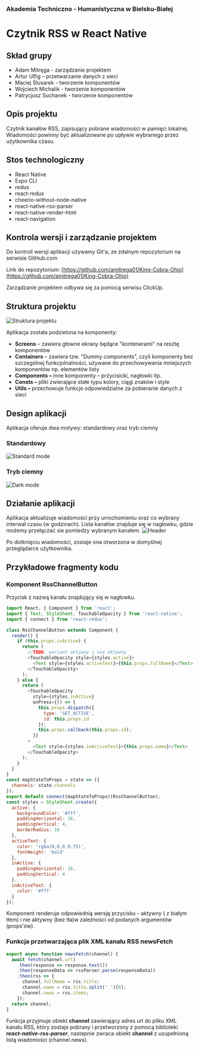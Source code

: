 ### Akademia Techniczno - Humanistyczna w Bielsku-Białej

# Czytnik RSS w React Native

## Skład grupy

- Adam Mitręga - zarządzanie projektem
- Artur Ulfig – przetwarzanie danych z sieci
- Maciej Ślusarek - tworzenie komponentów
- Wojciech Michalik - tworzenie komponentów
- Patrycjusz Suchanek - tworzenie komponentów

## Opis projektu

Czytnik kanałów RSS, zapisujący pobrane wiadomości w pamięci lokalnej. Wiadomości powinny być aktualizowane po upływie wybranego przez użytkownika czasu.

## Stos technologiczny

- React Native
- Expo CLI
- redux
- react-redux
- cheerio-without-node-native
- react-native-rss-parser
- react-native-render-html
- react-navigation

## Kontrola wersji i zarządzanie projektem

Do kontroli wersji aplikacji używamy Git&#39;a, ze zdalnym repozytorium na serwisie GitHub.com

Link do repozytorium: [https://github.com/amitrega01/King-Cobra-Ohio](https://github.com/amitrega01/King-Cobra-Ohio)

Zarządzanie projektem odbywa się za pomocą serwisu ClickUp.

## Struktura projektu

![Struktura projektu](https://i.imgur.com/uSE3c76.png)

Aplikacja została podzielona na komponenty:

- **Screens** – zawiera głowne ekrany będące &quot;kontenerami&quot; na resztę komponentów
- **Containers** – zawiera tzw. &quot;Dummy components&quot;, czyli komponenty bez szczególnej funkcjolnalności, używane do przechowywania mniejszych komponentów np. elementów listy
- **Components –** inne komponenty – przycisicki, nagłowki itp.
- **Consts –** pliki zwierające stałe typu kolory, ciągi znaków i style
- **Utils –** przechowuje funkcje odpowiedzialne za pobieranie danych z sieci

## Design aplikacji

Aplikacja oferuje dwa motywy: standardowy oraz tryb ciemny

### Standardowy

![Standard mode](https://i.imgur.com/7sFIcAS.png)

### Tryb ciemny

![Dark mode](https://i.imgur.com/nsof9wz.png)

## Działanie aplikacji

Aplikacja aktualizuje wiadomości przy urrochomieniu oraz co wybrany interwał czasu (w godzinach). Lista kanałów znajduje się w nagłowku, gdzie możemy przełączać sie pomiedzy wybranym kanałem.
![Header](https://i.imgur.com/gqi4w8q.png)

Po dotknięciu wiadomości, zostaje ona otworzona w domyślnej przeglądarce użytkownika.

## Przykładowe fragmenty kodu

### Komponent RssChannelButton

Przycisk z nazwą kanału znajdujący się w nagłowku.

```js
import React, { Component } from 'react';
import { Text, StyleSheet, TouchableOpacity } from 'react-native';
import { connect } from 'react-redux';

class RssChannelButton extends Component {
  render() {
    if (this.props.isActive) {
      return (
        //TODO: wariant aktywny i nie aktywny
        <TouchableOpacity style={styles.active}>
          <Text style={styles.activeText}>{this.props.fullName}</Text>
        </TouchableOpacity>
      );
    } else {
      return (
        <TouchableOpacity
          style={styles.inActive}
          onPress={() => {
            this.props.dispatch({
              type: 'SET_ACTIVE',
              id: this.props.id
            });
            this.props.callback(this.props.id);
          }}
        >
          <Text style={styles.inActiveText}>{this.props.name}</Text>
        </TouchableOpacity>
      );
    }
  }
}
const mapStateToProps = state => ({
  channels: state.channels
});
export default connect(mapStateToProps)(RssChannelButton);
const styles = StyleSheet.create({
  active: {
    backgroundColor: '#fff',
    paddingHorizontal: 16,
    paddingVertical: 4,
    borderRadius: 16
  },
  activeText: {
    color: 'rgba(0,0,0,0.75)',
    fontWeight: 'bold'
  },
  inActive: {
    paddingHorizontal: 16,
    paddingVertical: 4
  },
  inActiveText: {
    color: '#fff'
  }
});
```

Komponent renderuje odpowiednią wersję przycisku - aktywny ( z białym tłem) i nie aktywny (bez tła)w zależności od podanych argumentów (props'ów).

### Funkcja przetwarzająca plik XML kanału RSS newsFetch

```js
export async function newsFetch(channel) {
  await fetch(channel.url)
    .then(response => response.text())
    .then(responseData => rssParser.parse(responseData))
    .then(rss => {
      channel.fullName = rss.title;
      channel.name = rss.title.split(' ')[0];
      channel.news = rss.items;
    });
  return channel;
}
```

Funkcja przyjmuje obiekt **channel** zawierający adres url do pliku XML kanału RSS, który zostaje pobrany i przetworzony z pomocą biblioteki **_react-native-rss-parser_**, nastepnie zwraca obiekt **channel** z uzupełnioną listą wiadomości (channel.news).
